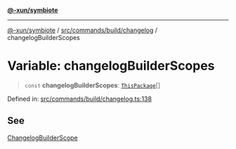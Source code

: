 [**@-xun/symbiote**](../../../../../README.md)

***

[@-xun/symbiote](../../../../../README.md) / [src/commands/build/changelog](../README.md) / changelogBuilderScopes

# Variable: changelogBuilderScopes

> `const` **changelogBuilderScopes**: [`ThisPackage`](../../../../configure/enumerations/ThisPackageGlobalScope.md#thispackage)[]

Defined in: [src/commands/build/changelog.ts:138](https://github.com/Xunnamius/symbiote/blob/6997faa5359efb83c247c1b6e5dcf27da55db104/src/commands/build/changelog.ts#L138)

## See

[ChangelogBuilderScope](../../../../configure/enumerations/ThisPackageGlobalScope.md)
